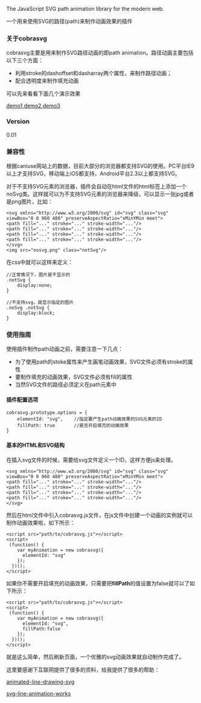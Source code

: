 The JavaScript SVG path animation library for the modern web. 

一个用来使用SVG的路径(path)来制作动画效果的插件

### 关于cobrasvg

cobrasvg主要是用来制作SVG路径动画的即path animation。路径动画主要包括以下三个方面：

* 利用stroke的dashoffset和dasharray两个属性，来制作路径动画；
* 配合透明度来制作填充动画

可以先来看看下面几个演示效果

<a href="http://jsbin.com/lafaqi/1/" target="_blank">demo1</a>,<a href="http://jsbin.com/yisebo/1/" target="_blank">demo2</a>,<a href="http://jsbin.com/gixike/1/" target="_blank">demo3</a>

### Version

0.01

### 兼容性

根据caniuse网站上的数据，目前大部分的浏览器都支持SVG的使用。PC平台IE9以上才支持SVG，移动端上iOS都支持，Android平台2.3以上都支持SVG。

对于不支持SVG元素的浏览器，插件会自动在html文件的html标签上添加一个noSvg类。这样就可以为不支持SVG元素的浏览器来降级，可以显示一张jpg或者是png图片，比如：

	<svg xmlns="http://www.w3.org/2000/svg" id="svg" class="svg" viewBox="0 0 960 480" preserveAspectRatio="xMinYMin meet">
    <path fill="..." stroke="..." stroke-width="..."/>
    <path fill="..." stroke="..." stroke-width="..."/>
    <path fill="..." stroke="..." stroke-width="..."/>
    <path fill="..." stroke="..." stroke-width="..."/>
    </svg>
    <img src="nosvg.png" class="notSvg"/>
    
在css中就可以这样来定义：
	
	//正常情况下，图片是不显示的
	.notSvg {
		display:none;
	}
	
	//不支持svg，就显示指定的图片
	.noSvg .notSvg {
		display:block;
	}
	

### 使用指南

使用插件制作path动画之前，需要注意一下几点：

* 为了使用path的stoke属性来产生画笔动画效果，SVG文件必须有stroke的属性
* 要制作填充的动画效果，SVG文件必须有fill的属性
* 当然SVG文件的路径必须定义在path元素中

#### 插件配置选项

	cobrasvg.prototype.options = {
		elementId: "svg",    //指定要产生path动画效果的SVG元素的ID
		fillPath: true       //是否开启填充的动画效果
	}


#### 基本的HTML和SVG结构

在插入svg文件的时候，需要给svg文件定义一个ID，这样方便js来处理。

	<svg xmlns="http://www.w3.org/2000/svg" id="svg" class="svg" viewBox="0 0 960 480" preserveAspectRatio="xMinYMin meet">
    <path fill="..." stroke="..." stroke-width="..."/>
    <path fill="..." stroke="..." stroke-width="..."/>
    <path fill="..." stroke="..." stroke-width="..."/>
    <path fill="..." stroke="..." stroke-width="..."/>
    </svg>
    
然后在html文件中引入cobrasvg.js文件，在js文件中创建一个动画的实例就可以制作动画效果啦，如下所示：

	<script src="path/to/cobrasvg.js"></script>
    <script>
     (function() {
	    var myAnimation = new cobrasvg({
	      elementId: "svg"
	    });
	  })();
    </script>
    
如果你不需要开启填充的动画效果，只需要把**fillPath**的值设置为false就可以了如下所示：

	<script src="path/to/cobrasvg.js"></script>
    <script>
     (function() {
	    var myAnimation = new cobrasvg({
	      elementId: "svg",
	      fillPath:false
	    });
	  })();
    </script>
    
就是这么简单，然后刷新页面，一个优雅的svg动画效果就自动制作完成了。

这里要感谢下互联网提供了很多的资料，给我提供了很多的帮助：

<a href="http://jakearchibald.com/2013/animated-line-drawing-svg/" target="_blank">animated-line-drawing-svg</a>

<a href="https://css-tricks.com/svg-line-animation-works/" target="_blank">svg-line-animation-works</a>
   






